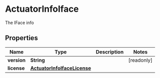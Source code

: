 

# ActuatorInfoIface

The IFace info

## Properties

| Name | Type | Description | Notes |
|------------ | ------------- | ------------- | -------------|
|**version** | **String** |  |  [readonly] |
|**license** | [**ActuatorInfoIfaceLicense**](ActuatorInfoIfaceLicense.md) |  |  |



